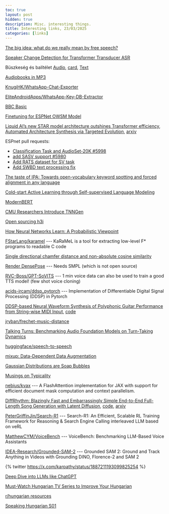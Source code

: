 ```yaml
---
toc: true
layout: post
hidden: true
description: Misc. interesting things.
title: Interesting links, 23/03/2025
categories: [links]
---
```


[The big idea: what do we really mean by free speech?](https://www.theguardian.com/world/2025/feb/24/the-big-idea-what-do-we-really-mean-by-free-speech)

[Speaker Change Detection for Transformer Transducer ASR](https://arxiv.org/abs/2302.08549)

Büszkeség és balítélet [Audio](https://mek.oszk.hu/06000/06058/mp3/index.html),
[card](https://mek.oszk.hu/06000/06058/cedula.html),
[Text](https://mek.oszk.hu/00300/00317/)

[Audiobooks in MP3](https://mek.oszk.hu/keresesek/keresesf.phtml?formatum=MP3)

[KnugiHK/WhatsApp-Chat-Exporter](https://github.com/KnugiHK/WhatsApp-Chat-Exporter)

[EliteAndroidApps/WhatsApp-Key-DB-Extractor](https://github.com/EliteAndroidApps/WhatsApp-Key-DB-Extractor)

[BBC Basic](https://www.bbcbasic.co.uk/bbcbasic.html)

[Finetuning for ESPNet OWSM Model](https://github.com/juice500ml/finetune_owsm)

[Liquid AI’s new STAR model architecture outshines Transformer efficiency](https://venturebeat.com/ai/liquid-ais-new-star-model-architecture-outshines-transformer-efficiency/),
[Automated Architecture Synthesis via Targeted Evolution](https://www.liquid.ai/research/automated-architecture-synthesis-via-targeted-evolution),
[arxiv](https://arxiv.org/abs/2411.17800)

ESPnet pull requests:
- [Classification Task and AudioSet-20K #5998](https://github.com/espnet/espnet/pull/5998)
- [add SASV support #5980](https://github.com/espnet/espnet/pull/5980)
- [Add RATS dataset for SV task](https://github.com/espnet/espnet/pull/5840)
- [Add SWBD text processing fix](https://github.com/espnet/espnet/pull/5941)

[The taste of IPA: Towards open-vocabulary keyword spotting and forced alignment in any language](https://aclanthology.org/2024.naacl-long.43/)

[Cold-start Active Learning through Self-supervised Language Modeling](https://aclanthology.org/2020.emnlp-main.637/)

[ModernBERT](https://huggingface.co/blog/modernbert)

[CMU Researchers Introduce TNNGen](https://www.marktechpost.com/2024/12/29/cmu-researchers-introduce-tnngen-an-ai-framework-that-automates-design-of-temporal-neural-networks-tnns-from-pytorch-software-models-to-post-layout-netlists/)

[Open sourcing h3i](https://blog.cloudflare.com/h3i/)

[How Neural Networks Learn: A Probabilistic Viewpoint](https://towardsdatascience.com/how-neural-networks-learn-a-probabilistic-viewpoint-0f6a78dc58e2/)

[FStarLang/karamel](https://github.com/FStarLang/karamel) --- KaRaMeL is a tool for extracting low-level F* programs to readable C code

[Single directional chamfer distance and non-absolute cosine similarity](https://github.com/facebookresearch/pytorch3d/commit/5ffeb4d580f5c7043ed1691e49d2d99f0f655bbc)

[Render DensePose](https://github.com/facebookresearch/pytorch3d/blob/main/docs/tutorials/render_densepose.ipynb) --- Needs SMPL (which is not open source)

[RVC-Boss/GPT-SoVITS](https://github.com/RVC-Boss/GPT-SoVITS) --- 1 min voice data can also be used to train a good TTS model! (few shot voice cloning)

[acids-ircam/ddsp_pytorch](https://github.com/acids-ircam/ddsp_pytorch) --- Implementation of Differentiable Digital Signal Processing (DDSP) in Pytorch

[DDSP-based Neural Waveform Synthesis of Polyphonic Guitar Performance from String-wise MIDI Input](https://arxiv.org/abs/2309.07658),
[code](https://github.com/erl-j/ddsp-guitar)

[jryban/frechet-music-distance](https://github.com/jryban/frechet-music-distance)

[Talking Turns: Benchmarking Audio Foundation Models on Turn-Taking Dynamics](https://arxiv.org/abs/2503.01174)

[huggingface/speech-to-speech](https://github.com/huggingface/speech-to-speech)

[mixup: Data-Dependent Data Augmentation](https://www.inference.vc/mixup-data-dependent-data-augmentation/)

[Gaussian Distributions are Soap Bubbles](https://www.inference.vc/high-dimensional-gaussian-distributions-are-soap-bubble/)

[Musings on Typicality](https://sander.ai/2020/09/01/typicality.html)

[nebius/kvax](https://github.com/nebius/kvax) --- A FlashAttention implementation for JAX with support for efficient document mask computation and context parallelism.

[DiffRhythm: Blazingly Fast and Embarrassingly Simple End-to-End Full-Length Song Generation with Latent Diffusion](https://aslp-lab.github.io/DiffRhythm.github.io/),
[code](https://github.com/ASLP-lab/DiffRhythm),
[arxiv](https://arxiv.org/abs/2503.01183)

[PeterGriffinJin/Search-R1](https://github.com/PeterGriffinJin/Search-R1) --- Search-R1: An Efficient, Scalable RL Training Framework for Reasoning & Search Engine Calling interleaved LLM based on veRL

[MatthewCYM/VoiceBench](https://github.com/MatthewCYM/VoiceBench) --- VoiceBench: Benchmarking LLM-Based Voice Assistants

[IDEA-Research/Grounded-SAM-2](https://github.com/IDEA-Research/Grounded-SAM-2) --- Grounded SAM 2: Ground and Track Anything in Videos with Grounding DINO, Florence-2 and SAM 2

{% twitter https://x.com/karpathy/status/1887211193099825254 %}

[Deep Dive into LLMs like ChatGPT](https://www.youtube.com/watch?v=7xTGNNLPyMI)

[Must-Watch Hungarian TV Series to Improve Your Hungarian](https://www.hungarianpod101.com/blog/2019/04/19/best-hungarian-tv-shows-to-improve-hungarian/)

[r/hungarian resources](https://www.reddit.com/r/hungarian/wiki/resources/)

[Speaking Hungarian S01](https://www.youtube.com/watch?v=IHeEi2Fj5Mw&list=PLU_vdD4vtCbs0587s3KpeJtISBZ-pMza_&index=1)
